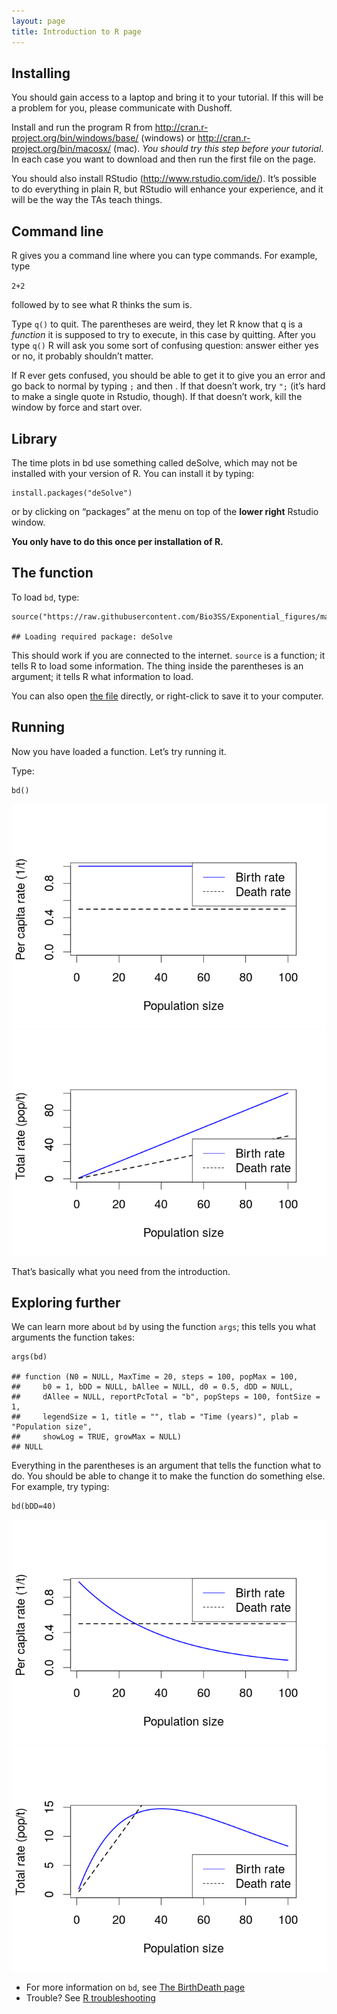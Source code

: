 ```yaml
---
layout: page
title: Introduction to R page
---
```



Installing
----------

You should gain access to a laptop and bring it to your tutorial. If
this will be a problem for you, please communicate with Dushoff.

Install and run the program R from
<a href="http://cran.r-project.org/bin/windows/base/" class="uri">http://cran.r-project.org/bin/windows/base/</a>
(windows) or
<a href="http://cran.r-project.org/bin/macosx/" class="uri">http://cran.r-project.org/bin/macosx/</a>
(mac). *You should try this step before your tutorial*. In each case you
want to download and then run the first file on the page.

You should also install RStudio
(<a href="http://www.rstudio.com/ide/" class="uri">http://www.rstudio.com/ide/</a>).
It’s possible to do everything in plain R, but RStudio will enhance your
experience, and it will be the way the TAs teach things.

Command line
------------

R gives you a command line where you can type commands. For example,
type

`2+2`

followed by <enter> to see what R thinks the sum is.

Type `q()` to quit. The parentheses are weird, they let R know that q is
a *function* it is supposed to try to execute, in this case by quitting.
After you type `q()` R will ask you some sort of confusing question:
answer either yes or no, it probably shouldn’t matter.

If R ever gets confused, you should be able to get it to give you an
error and go back to normal by typing `;` and then <enter> . If that
doesn’t work, try `";` (it’s hard to make a single quote in Rstudio,
though). If that doesn’t work, kill the window by force and start over.

Library
-------

The time plots in bd use something called deSolve, which may not be
installed with your version of R. You can install it by typing:

    install.packages("deSolve") 

or by clicking on “packages” at the menu on top of the **lower right**
Rstudio window.

**You only have to do this once per installation of R.**

The function
------------

To load `bd`, type:

    source("https://raw.githubusercontent.com/Bio3SS/Exponential_figures/master/bd.R") 

    ## Loading required package: deSolve

This should work if you are connected to the internet. `source` is a
function; it tells R to load some information. The thing inside the
parentheses is an argument; it tells R what information to load.

You can also open [the
file](https://raw.githubusercontent.com/Bio3SS/Birth_death_models/master/bd.R)
directly, or right-click to save it to your computer.

Running
-------

Now you have loaded a function. Let’s try running it.

Type:

    bd() 

![](r.rmd_files/figure-markdown_strict/unnamed-chunk-2-1.png)![](r.rmd_files/figure-markdown_strict/unnamed-chunk-2-2.png)

That’s basically what you need from the introduction.

Exploring further
-----------------

We can learn more about `bd` by using the function `args`; this tells
you what arguments the function takes:

    args(bd) 

    ## function (N0 = NULL, MaxTime = 20, steps = 100, popMax = 100, 
    ##     b0 = 1, bDD = NULL, bAllee = NULL, d0 = 0.5, dDD = NULL, 
    ##     dAllee = NULL, reportPcTotal = "b", popSteps = 100, fontSize = 1, 
    ##     legendSize = 1, title = "", tlab = "Time (years)", plab = "Population size", 
    ##     showLog = TRUE, growMax = NULL) 
    ## NULL

Everything in the parentheses is an argument that tells the function
what to do. You should be able to change it to make the function do
something else. For example, try typing:

    bd(bDD=40) 

![](r.rmd_files/figure-markdown_strict/unnamed-chunk-4-1.png)![](r.rmd_files/figure-markdown_strict/unnamed-chunk-4-2.png)

-   For more information on `bd`, see [The BirthDeath
    page](bd.export.html)
-   Trouble? See [R troubleshooting](/trouble.html)
